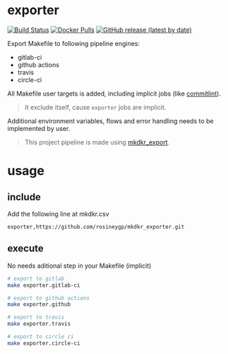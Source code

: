 # exporter

[![Build Status](https://img.shields.io/endpoint.svg?url=https%3A%2F%2Factions-badge.atrox.dev%2Frosineygp%2Fmkdkr_commitlint%2Fbadge%3Fref%3Dmaster&style=flat)](https://actions-badge.atrox.dev/rosineygp/mkdkr_exporter/goto?ref=master)
[![Docker Pulls](https://img.shields.io/docker/pulls/rosiney/mkdkr_exporter)](https://hub.docker.com/r/rosiney/mkdkr_exporter)
[![GitHub release (latest by date)](https://img.shields.io/github/v/release/rosineygp/mkdkr_exporter)](https://github.com/rosineygp/mkdkr_exporter/releases)

Export Makefile to following pipeline engines:

- gitlab-ci
- github actions
- travis
- circle-ci

All Makefile user targets is added, including implicit jobs (like [commitlint](https://github.com/rosineygp/mkdkr_commitlint)).

> It exclude itself, cause `exporter` jobs are implicit.

Additional environment variables, flows and error handling needs to be implemented by user.

> This project pipeline is made using [mkdkr_export](https://github.com/rosineygp/mkdkr_exporter).

# usage

## include

Add the following line at mkdkr.csv

```csv
exporter,https://github.com/rosineygp/mkdkr_exporter.git
```
## execute

No needs aditional step in your Makefile (implicit)

```bash
# export to gitlab
make exporter.gitlab-ci

# export to github actions
make exporter.github

# export to travis
make exporter.travis

# export to circle ci
make exporter.circle-ci
```